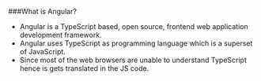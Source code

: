 ###What is Angular?  

  * Angular is a TypeScript based, open source, frontend web application development framework.  
  * Angular uses TypeScript as programming language which is a superset of JavaScript.   
  * Since most of the web browsers are unable to understand TypeScript hence is gets translated in the JS code.


